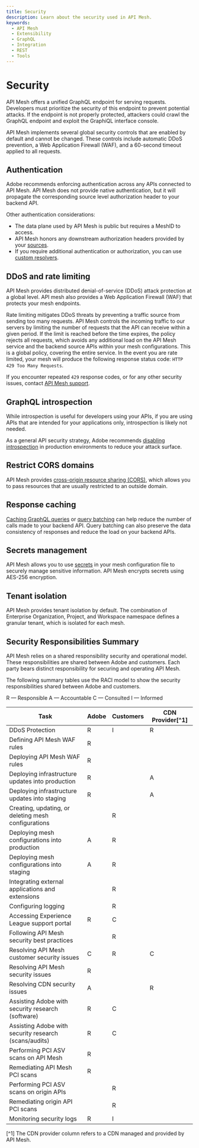 ```yaml
---
title: Security
description: Learn about the security used in API Mesh.
keywords:
  - API Mesh
  - Extensibility
  - GraphQL
  - Integration
  - REST
  - Tools
---
```


# Security

API Mesh offers a unified GraphQL endpoint for serving requests. Developers must prioritize the security of this endpoint to prevent potential attacks. If the endpoint is not properly protected, attackers could crawl the GraphQL endpoint and exploit the GraphiQL interface console.

API Mesh implements several global security controls that are enabled by default and cannot be changed. These controls include automatic DDoS prevention, a Web Application Firewall (WAF), and a 60-second timeout applied to all requests.

## Authentication

Adobe recommends enforcing authentication across any APIs connected to API Mesh. API Mesh does not provide native authentication, but it will propagate the corresponding source level authorization header to your backend API.

Other authentication considerations:

* The data plane used by API Mesh is public but requires a MeshID to access.
* API Mesh honors any downstream authorization headers provided by your [sources](./basic/handlers/index.md).
* If you require additional authentication or authorization, you can use [custom resolvers](./advanced/extend/resolvers/index.md).

## DDoS and rate limiting

API Mesh provides distributed denial-of-service (DDoS) attack protection at a global level. API mesh also provides a Web Application Firewall (WAF) that protects your mesh endpoints.

Rate limiting mitigates DDoS threats by preventing a traffic source from sending too many requests. API Mesh controls the incoming traffic to our servers by limiting the number of requests that the API can receive within a given period. If the limit is reached before the time expires, the policy rejects all requests, which avoids any additional load on the API Mesh service and the backend source APIs within your mesh configurations. This is a global policy, covering the entire service. In the event you are rate limited, your mesh will produce the following response status code: `HTTP 429 Too Many Requests`.

If you encounter repeated `429` response codes, or for any other security issues, contact [API Mesh support](https://experienceleague.adobe.com/home?support-tab=home#support).

## GraphQL introspection

While introspection is useful for developers using your APIs, if you are using APIs that are intended for your applications only, introspection is likely not needed.

As a general API security strategy, Adobe recommends [disabling introspection](./basic/work-with-mesh.md#disable-introspection) in production environments to reduce your attack surface.

## Restrict CORS domains

API Mesh provides [cross-origin resource sharing (CORS)](./advanced/cors.md), which allows you to pass resources that are usually restricted to an outside domain.

## Response caching

[Caching GraphQL queries](./advanced/caching/index.md) or [query batching](./advanced/extend/batching.md) can help reduce the number of calls made to your backend API. Query batching can also preserve the data consistency of responses and reduce the load on your backend APIs.

## Secrets management

API Mesh allows you to use [secrets](./advanced/secrets.md) in your mesh configuration file to securely manage sensitive information. API Mesh encrypts secrets using AES-256 encryption.

## Tenant isolation

API Mesh provides tenant isolation by default. The combination of Enterprise Organization, Project, and Workspace namespace defines a granular tenant, which is isolated for each mesh.

## Security Responsibilities Summary

API Mesh relies on a shared responsibility security and operational model. These responsibilities are shared between Adobe and customers. Each party bears distinct responsibility for securing and operating API Mesh.

The following summary tables use the RACI model to show the security responsibilities shared between Adobe and customers.

R — Responsible
A — Accountable
C — Consulted
I — Informed

| Task | Adobe | Customers | CDN Provider[^1] |
|------|-------|-----------|--------------|
| DDoS Protection | R | I | R |
| Defining API Mesh WAF rules | R | | |
| Deploying API Mesh WAF rules | R | | |
| Deploying infrastructure updates into production | R | | A |
| Deploying infrastructure updates into staging | R | | A |
| Creating, updating, or deleting mesh configurations | | R | |
| Deploying mesh configurations into production | A | R | |
| Deploying mesh configurations into staging | A | R | |
| Integrating external applications and extensions | | R | |
| Configuring logging | | R | |
| Accessing Experience League support portal | R | C | |
| Following API Mesh security best practices | | R | |
| Resolving API Mesh customer security issues | C | R | C |
| Resolving API Mesh security issues | R | | |
| Resolving CDN security issues | A | | R |
| Assisting Adobe with security research (software) | R | C | |
| Assisting Adobe with security research (scans/audits) | R | C | |
| Performing PCI ASV scans on API Mesh | R | | |
| Remediating API Mesh PCI scans | R | | |
| Performing PCI ASV scans on origin APIs | | R | |
| Remediating origin API PCI scans | | R | |
| Monitoring security logs | R | I | |

[^1] The CDN provider column refers to a CDN managed and provided by API Mesh.
